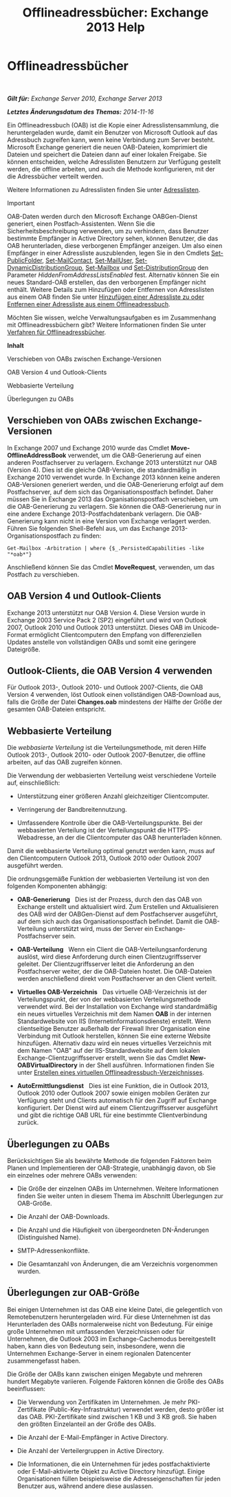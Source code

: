 ﻿---
title: 'Offlineadressbücher: Exchange 2013 Help'
TOCTitle: Offlineadressbücher
ms:assetid: a6bcb072-4ab9-400e-a5d0-c05264629097
ms:mtpsurl: https://technet.microsoft.com/de-de/library/Bb232155(v=EXCHG.150)
ms:contentKeyID: 50476395
ms.date: 04/24/2018
mtps_version: v=EXCHG.150
ms.translationtype: HT
---

# Offlineadressbücher

 

_**Gilt für:** Exchange Server 2010, Exchange Server 2013_

_**Letztes Änderungsdatum des Themas:** 2014-11-16_

Ein Offlineadressbuch (OAB) ist die Kopie einer Adresslistensammlung, die heruntergeladen wurde, damit ein Benutzer von Microsoft Outlook auf das Adressbuch zugreifen kann, wenn keine Verbindung zum Server besteht. Microsoft Exchange generiert die neuen OAB-Dateien, komprimiert die Dateien und speichert die Dateien dann auf einer lokalen Freigabe. Sie können entscheiden, welche Adresslisten Benutzern zur Verfügung gestellt werden, die offline arbeiten, und auch die Methode konfigurieren, mit der die Adressbücher verteilt werden.

Weitere Informationen zu Adresslisten finden Sie unter [Adresslisten](https://docs.microsoft.com/de-de/exchange/address-books/address-lists/address-lists).


> [!IMPORTANT]
> OAB-Daten werden durch den Microsoft Exchange OABGen-Dienst generiert, einen Postfach-Assistenten. Wenn Sie die Sicherheitsbeschreibung verwenden, um zu verhindern, dass Benutzer bestimmte Empfänger in Active Directory sehen, können Benutzer, die das OAB herunterladen, diese verborgenen Empfänger anzeigen. Um also einen Empfänger in einer Adressliste auszublenden, legen Sie in den Cmdlets <A href="https://technet.microsoft.com/de-de/library/aa998596(v=exchg.150)">Set-PublicFolder</A>, <A href="https://technet.microsoft.com/de-de/library/aa995950(v=exchg.150)">Set-MailContact</A>, <A href="https://technet.microsoft.com/de-de/library/aa995971(v=exchg.150)">Set-MailUser</A>, <A href="https://technet.microsoft.com/de-de/library/bb123796(v=exchg.150)">Set-DynamicDistributionGroup</A>, <A href="https://technet.microsoft.com/de-de/library/bb123981(v=exchg.150)">Set-Mailbox</A> und <A href="https://technet.microsoft.com/de-de/library/bb124955(v=exchg.150)">Set-DistributionGroup</A> den Parameter <EM>HiddenFromAddressListsEnabled</EM> fest. Alternativ können Sie ein neues Standard-OAB erstellen, das den verborgenen Empfänger nicht enthält. Weitere Details zum Hinzufügen oder Entfernen von Adresslisten aus einem OAB finden Sie unter <A href="https://docs.microsoft.com/de-de/exchange/address-books/offline-address-books/add-or-remove-an-address-list">Hinzufügen einer Adressliste zu oder Entfernen einer Adressliste aus einem Offlineadressbuch</A>.



Möchten Sie wissen, welche Verwaltungsaufgaben es im Zusammenhang mit Offlineadressbüchern gibt? Weitere Informationen finden Sie unter [Verfahren für Offlineadressbücher](https://docs.microsoft.com/de-de/exchange/address-books/offline-address-books/offline-address-book-procedures).

**Inhalt**

Verschieben von OABs zwischen Exchange-Versionen

OAB Version 4 und Outlook-Clients

Webbasierte Verteilung

Überlegungen zu OABs

## Verschieben von OABs zwischen Exchange-Versionen

In Exchange 2007 und Exchange 2010 wurde das Cmdlet **Move-OfflineAddressBook** verwendet, um die OAB-Generierung auf einen anderen Postfachserver zu verlagern. Exchange 2013 unterstützt nur OAB (Version 4). Dies ist die gleiche OAB-Version, die standardmäßig in Exchange 2010 verwendet wurde. In Exchange 2013 können keine anderen OAB-Versionen generiert werden, und die OAB-Generierung erfolgt auf dem Postfachserver, auf dem sich das Organisationspostfach befindet. Daher müssen Sie in Exchange 2013 das Organisationspostfach verschieben, um die OAB-Generierung zu verlagern. Sie können die OAB-Generierung nur in eine andere Exchange 2013-Postfachdatenbank verlagern. Die OAB-Generierung kann nicht in eine Version von Exchange verlagert werden. Führen Sie folgenden Shell-Befehl aus, um das Exchange 2013-Organisationspostfach zu finden:

    Get-Mailbox -Arbitration | where {$_.PersistedCapabilities -like "*oab*"}

Anschließend können Sie das Cmdlet **MoveRequest**, verwenden, um das Postfach zu verschieben.

## OAB Version 4 und Outlook-Clients

Exchange 2013 unterstützt nur OAB Version 4. Diese Version wurde in Exchange 2003 Service Pack 2 (SP2) eingeführt und wird von Outlook 2007, Outlook 2010 und Outlook 2013 unterstützt. Dieses OAB im Unicode-Format ermöglicht Clientcomputern den Empfang von differenziellen Updates anstelle von vollständigen OABs und somit eine geringere Dateigröße.

## Outlook-Clients, die OAB Version 4 verwenden

Für Outlook 2013-, Outlook 2010- und Outlook 2007-Clients, die OAB Version 4 verwenden, löst Outlook einen vollständigen OAB-Download aus, falls die Größe der Datei **Changes.oab** mindestens der Hälfte der Größe der gesamten OAB-Dateien entspricht.

## Webbasierte Verteilung

Die *webbasierte Verteilung* ist die Verteilungsmethode, mit deren Hilfe Outlook 2013-, Outlook 2010- oder Outlook 2007-Benutzer, die offline arbeiten, auf das OAB zugreifen können.

Die Verwendung der webbasierten Verteilung weist verschiedene Vorteile auf, einschließlich:

  - Unterstützung einer größeren Anzahl gleichzeitiger Clientcomputer.

  - Verringerung der Bandbreitennutzung.

  - Umfassendere Kontrolle über die OAB-Verteilungspunkte. Bei der webbasierten Verteilung ist der Verteilungspunkt die HTTPS-Webadresse, an der die Clientcomputer das OAB herunterladen können.

Damit die webbasierte Verteilung optimal genutzt werden kann, muss auf den Clientcomputern Outlook 2013, Outlook 2010 oder Outlook 2007 ausgeführt werden.

Die ordnungsgemäße Funktion der webbasierten Verteilung ist von den folgenden Komponenten abhängig:

  - **OAB-Generierung**   Dies ist der Prozess, durch den das OAB von Exchange erstellt und aktualisiert wird. Zum Erstellen und Aktualisieren des OAB wird der OABGen-Dienst auf dem Postfachserver ausgeführt, auf dem sich auch das Organisationspostfach befindet. Damit die OAB-Verteilung unterstützt wird, muss der Server ein Exchange-Postfachserver sein.

  - **OAB-Verteilung**   Wenn ein Client die OAB-Verteilungsanforderung auslöst, wird diese Anforderung durch einen Clientzugriffsserver geleitet. Der Clientzugriffsserver leitet die Anforderung an den Postfachserver weiter, der die OAB-Dateien hostet. Die OAB-Dateien werden anschließend direkt vom Postfachserver an den Client verteilt.

  - **Virtuelles OAB-Verzeichnis**   Das virtuelle OAB-Verzeichnis ist der Verteilungspunkt, der von der webbasierten Verteilungsmethode verwendet wird. Bei der Installation von Exchange wird standardmäßig ein neues virtuelles Verzeichnis mit dem Namen **OAB** in der internen Standardwebsite von IIS (Internetinformationsdienste) erstellt. Wenn clientseitige Benutzer außerhalb der Firewall Ihrer Organisation eine Verbindung mit Outlook herstellen, können Sie eine externe Website hinzufügen. Alternativ dazu wird ein neues virtuelles Verzeichnis mit dem Namen "OAB" auf der IIS-Standardwebsite auf dem lokalen Exchange-Clientzugriffsserver erstellt, wenn Sie das Cmdlet **New-OABVirtualDirectory** in der Shell ausführen. Informationen finden Sie unter [Erstellen eines virtuellen Offlineadressbuch-Verzeichnisses](https://docs.microsoft.com/de-de/exchange/address-books/offline-address-books/create-virtual-directory).

  - **AutoErmittlungsdienst**   Dies ist eine Funktion, die in Outlook 2013, Outlook 2010 oder Outlook 2007 sowie einigen mobilen Geräten zur Verfügung steht und Clients automatisch für den Zugriff auf Exchange konfiguriert. Der Dienst wird auf einem Clientzugriffsserver ausgeführt und gibt die richtige OAB URL für eine bestimmte Clientverbindung zurück.

## Überlegungen zu OABs

Berücksichtigen Sie als bewährte Methode die folgenden Faktoren beim Planen und Implementieren der OAB-Strategie, unabhängig davon, ob Sie ein einzelnes oder mehrere OABs verwenden:

  - Die Größe der einzelnen OABs im Unternehmen. Weitere Informationen finden Sie weiter unten in diesem Thema im Abschnitt Überlegungen zur OAB-Größe.

  - Die Anzahl der OAB-Downloads.

  - Die Anzahl und die Häufigkeit von übergeordneten DN-Änderungen (Distinguished Name).

  - SMTP-Adressenkonflikte.

  - Die Gesamtanzahl von Änderungen, die am Verzeichnis vorgenommen wurden.

## Überlegungen zur OAB-Größe

Bei einigen Unternehmen ist das OAB eine kleine Datei, die gelegentlich von Remotebenutzern heruntergeladen wird. Für diese Unternehmen ist das Herunterladen des OABs normalerweise nicht von Bedeutung. Für einige große Unternehmen mit umfassenden Verzeichnissen oder für Unternehmen, die Outlook 2003 im Exchange-Cachemodus bereitgestellt haben, kann dies von Bedeutung sein, insbesondere, wenn die Unternehmen Exchange-Server in einem regionalen Datencenter zusammengefasst haben.

Die Größe der OABs kann zwischen einigen Megabyte und mehreren hundert Megabyte variieren. Folgende Faktoren können die Größe des OABs beeinflussen:

  - Die Verwendung von Zertifikaten im Unternehmen. Je mehr PKI-Zertifikate (Public-Key-Infrastruktur) verwendet werden, desto größer ist das OAB. PKI-Zertifikate sind zwischen 1 KB und 3 KB groß. Sie haben den größten Einzelanteil an der Größe des OABs.

  - Die Anzahl der E-Mail-Empfänger in Active Directory.

  - Die Anzahl der Verteilergruppen in Active Directory.

  - Die Informationen, die ein Unternehmen für jedes postfachaktivierte oder E-Mail-aktivierte Objekt zu Active Directory hinzufügt. Einige Organisationen füllen beispielsweise die Adresseigenschaften für jeden Benutzer aus, während andere diese auslassen.

